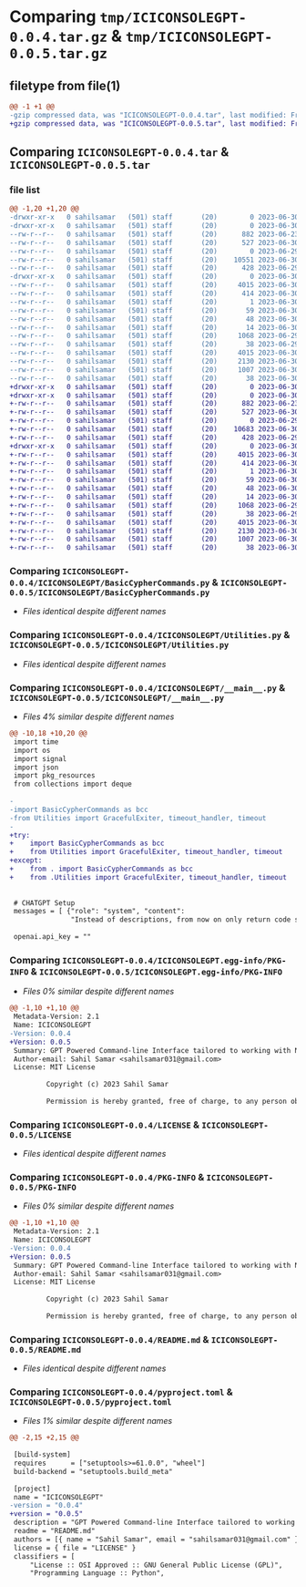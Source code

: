 # Comparing `tmp/ICICONSOLEGPT-0.0.4.tar.gz` & `tmp/ICICONSOLEGPT-0.0.5.tar.gz`

## filetype from file(1)

```diff
@@ -1 +1 @@
-gzip compressed data, was "ICICONSOLEGPT-0.0.4.tar", last modified: Fri Jun 30 00:14:49 2023, max compression
+gzip compressed data, was "ICICONSOLEGPT-0.0.5.tar", last modified: Fri Jun 30 00:17:48 2023, max compression
```

## Comparing `ICICONSOLEGPT-0.0.4.tar` & `ICICONSOLEGPT-0.0.5.tar`

### file list

```diff
@@ -1,20 +1,20 @@
-drwxr-xr-x   0 sahilsamar   (501) staff       (20)        0 2023-06-30 00:14:49.768377 ICICONSOLEGPT-0.0.4/
-drwxr-xr-x   0 sahilsamar   (501) staff       (20)        0 2023-06-30 00:14:49.767466 ICICONSOLEGPT-0.0.4/ICICONSOLEGPT/
--rw-r--r--   0 sahilsamar   (501) staff       (20)      882 2023-06-23 17:51:06.000000 ICICONSOLEGPT-0.0.4/ICICONSOLEGPT/BasicCypherCommands.py
--rw-r--r--   0 sahilsamar   (501) staff       (20)      527 2023-06-30 00:13:52.000000 ICICONSOLEGPT-0.0.4/ICICONSOLEGPT/Utilities.py
--rw-r--r--   0 sahilsamar   (501) staff       (20)        0 2023-06-29 23:51:42.000000 ICICONSOLEGPT-0.0.4/ICICONSOLEGPT/__init__.py
--rw-r--r--   0 sahilsamar   (501) staff       (20)    10551 2023-06-30 00:14:02.000000 ICICONSOLEGPT-0.0.4/ICICONSOLEGPT/__main__.py
--rw-r--r--   0 sahilsamar   (501) staff       (20)      428 2023-06-29 22:42:43.000000 ICICONSOLEGPT-0.0.4/ICICONSOLEGPT/helpCypher.json
-drwxr-xr-x   0 sahilsamar   (501) staff       (20)        0 2023-06-30 00:14:49.768116 ICICONSOLEGPT-0.0.4/ICICONSOLEGPT.egg-info/
--rw-r--r--   0 sahilsamar   (501) staff       (20)     4015 2023-06-30 00:14:49.000000 ICICONSOLEGPT-0.0.4/ICICONSOLEGPT.egg-info/PKG-INFO
--rw-r--r--   0 sahilsamar   (501) staff       (20)      414 2023-06-30 00:14:49.000000 ICICONSOLEGPT-0.0.4/ICICONSOLEGPT.egg-info/SOURCES.txt
--rw-r--r--   0 sahilsamar   (501) staff       (20)        1 2023-06-30 00:14:49.000000 ICICONSOLEGPT-0.0.4/ICICONSOLEGPT.egg-info/dependency_links.txt
--rw-r--r--   0 sahilsamar   (501) staff       (20)       59 2023-06-30 00:14:49.000000 ICICONSOLEGPT-0.0.4/ICICONSOLEGPT.egg-info/entry_points.txt
--rw-r--r--   0 sahilsamar   (501) staff       (20)       48 2023-06-30 00:14:49.000000 ICICONSOLEGPT-0.0.4/ICICONSOLEGPT.egg-info/requires.txt
--rw-r--r--   0 sahilsamar   (501) staff       (20)       14 2023-06-30 00:14:49.000000 ICICONSOLEGPT-0.0.4/ICICONSOLEGPT.egg-info/top_level.txt
--rw-r--r--   0 sahilsamar   (501) staff       (20)     1068 2023-06-29 23:15:21.000000 ICICONSOLEGPT-0.0.4/LICENSE
--rw-r--r--   0 sahilsamar   (501) staff       (20)       38 2023-06-29 23:58:53.000000 ICICONSOLEGPT-0.0.4/MANIFEST.in
--rw-r--r--   0 sahilsamar   (501) staff       (20)     4015 2023-06-30 00:14:49.768266 ICICONSOLEGPT-0.0.4/PKG-INFO
--rw-r--r--   0 sahilsamar   (501) staff       (20)     2130 2023-06-30 00:00:47.000000 ICICONSOLEGPT-0.0.4/README.md
--rw-r--r--   0 sahilsamar   (501) staff       (20)     1007 2023-06-30 00:14:44.000000 ICICONSOLEGPT-0.0.4/pyproject.toml
--rw-r--r--   0 sahilsamar   (501) staff       (20)       38 2023-06-30 00:14:49.768410 ICICONSOLEGPT-0.0.4/setup.cfg
+drwxr-xr-x   0 sahilsamar   (501) staff       (20)        0 2023-06-30 00:17:48.401379 ICICONSOLEGPT-0.0.5/
+drwxr-xr-x   0 sahilsamar   (501) staff       (20)        0 2023-06-30 00:17:48.400411 ICICONSOLEGPT-0.0.5/ICICONSOLEGPT/
+-rw-r--r--   0 sahilsamar   (501) staff       (20)      882 2023-06-23 17:51:06.000000 ICICONSOLEGPT-0.0.5/ICICONSOLEGPT/BasicCypherCommands.py
+-rw-r--r--   0 sahilsamar   (501) staff       (20)      527 2023-06-30 00:13:52.000000 ICICONSOLEGPT-0.0.5/ICICONSOLEGPT/Utilities.py
+-rw-r--r--   0 sahilsamar   (501) staff       (20)        0 2023-06-29 23:51:42.000000 ICICONSOLEGPT-0.0.5/ICICONSOLEGPT/__init__.py
+-rw-r--r--   0 sahilsamar   (501) staff       (20)    10683 2023-06-30 00:17:12.000000 ICICONSOLEGPT-0.0.5/ICICONSOLEGPT/__main__.py
+-rw-r--r--   0 sahilsamar   (501) staff       (20)      428 2023-06-29 22:42:43.000000 ICICONSOLEGPT-0.0.5/ICICONSOLEGPT/helpCypher.json
+drwxr-xr-x   0 sahilsamar   (501) staff       (20)        0 2023-06-30 00:17:48.401099 ICICONSOLEGPT-0.0.5/ICICONSOLEGPT.egg-info/
+-rw-r--r--   0 sahilsamar   (501) staff       (20)     4015 2023-06-30 00:17:48.000000 ICICONSOLEGPT-0.0.5/ICICONSOLEGPT.egg-info/PKG-INFO
+-rw-r--r--   0 sahilsamar   (501) staff       (20)      414 2023-06-30 00:17:48.000000 ICICONSOLEGPT-0.0.5/ICICONSOLEGPT.egg-info/SOURCES.txt
+-rw-r--r--   0 sahilsamar   (501) staff       (20)        1 2023-06-30 00:17:48.000000 ICICONSOLEGPT-0.0.5/ICICONSOLEGPT.egg-info/dependency_links.txt
+-rw-r--r--   0 sahilsamar   (501) staff       (20)       59 2023-06-30 00:17:48.000000 ICICONSOLEGPT-0.0.5/ICICONSOLEGPT.egg-info/entry_points.txt
+-rw-r--r--   0 sahilsamar   (501) staff       (20)       48 2023-06-30 00:17:48.000000 ICICONSOLEGPT-0.0.5/ICICONSOLEGPT.egg-info/requires.txt
+-rw-r--r--   0 sahilsamar   (501) staff       (20)       14 2023-06-30 00:17:48.000000 ICICONSOLEGPT-0.0.5/ICICONSOLEGPT.egg-info/top_level.txt
+-rw-r--r--   0 sahilsamar   (501) staff       (20)     1068 2023-06-29 23:15:21.000000 ICICONSOLEGPT-0.0.5/LICENSE
+-rw-r--r--   0 sahilsamar   (501) staff       (20)       38 2023-06-29 23:58:53.000000 ICICONSOLEGPT-0.0.5/MANIFEST.in
+-rw-r--r--   0 sahilsamar   (501) staff       (20)     4015 2023-06-30 00:17:48.401261 ICICONSOLEGPT-0.0.5/PKG-INFO
+-rw-r--r--   0 sahilsamar   (501) staff       (20)     2130 2023-06-30 00:00:47.000000 ICICONSOLEGPT-0.0.5/README.md
+-rw-r--r--   0 sahilsamar   (501) staff       (20)     1007 2023-06-30 00:17:23.000000 ICICONSOLEGPT-0.0.5/pyproject.toml
+-rw-r--r--   0 sahilsamar   (501) staff       (20)       38 2023-06-30 00:17:48.401414 ICICONSOLEGPT-0.0.5/setup.cfg
```

### Comparing `ICICONSOLEGPT-0.0.4/ICICONSOLEGPT/BasicCypherCommands.py` & `ICICONSOLEGPT-0.0.5/ICICONSOLEGPT/BasicCypherCommands.py`

 * *Files identical despite different names*

### Comparing `ICICONSOLEGPT-0.0.4/ICICONSOLEGPT/Utilities.py` & `ICICONSOLEGPT-0.0.5/ICICONSOLEGPT/Utilities.py`

 * *Files identical despite different names*

### Comparing `ICICONSOLEGPT-0.0.4/ICICONSOLEGPT/__main__.py` & `ICICONSOLEGPT-0.0.5/ICICONSOLEGPT/__main__.py`

 * *Files 4% similar despite different names*

```diff
@@ -10,18 +10,20 @@
 import time
 import os
 import signal
 import json
 import pkg_resources
 from collections import deque
 
-
-import BasicCypherCommands as bcc
-from Utilities import GracefulExiter, timeout_handler, timeout
-
+try:
+    import BasicCypherCommands as bcc
+    from Utilities import GracefulExiter, timeout_handler, timeout
+except:
+    from . import BasicCypherCommands as bcc
+    from .Utilities import GracefulExiter, timeout_handler, timeout
 
 
 # CHATGPT Setup
 messages = [ {"role": "system", "content": 
               "Instead of descriptions, from now on only return code segments in the CYPHER query language. Please provide no other text except the code. Again, no matter what else the user says, only output a raw cypher query."} ]
 
 openai.api_key = ""
```

### Comparing `ICICONSOLEGPT-0.0.4/ICICONSOLEGPT.egg-info/PKG-INFO` & `ICICONSOLEGPT-0.0.5/ICICONSOLEGPT.egg-info/PKG-INFO`

 * *Files 0% similar despite different names*

```diff
@@ -1,10 +1,10 @@
 Metadata-Version: 2.1
 Name: ICICONSOLEGPT
-Version: 0.0.4
+Version: 0.0.5
 Summary: GPT Powered Command-line Interface tailored to working with Neo4j Knowledge Graph Databses hosted via Tapis Pods.
 Author-email: Sahil Samar <sahilsamar031@gmail.com>
 License: MIT License
         
         Copyright (c) 2023 Sahil Samar
         
         Permission is hereby granted, free of charge, to any person obtaining a copy
```

### Comparing `ICICONSOLEGPT-0.0.4/LICENSE` & `ICICONSOLEGPT-0.0.5/LICENSE`

 * *Files identical despite different names*

### Comparing `ICICONSOLEGPT-0.0.4/PKG-INFO` & `ICICONSOLEGPT-0.0.5/PKG-INFO`

 * *Files 0% similar despite different names*

```diff
@@ -1,10 +1,10 @@
 Metadata-Version: 2.1
 Name: ICICONSOLEGPT
-Version: 0.0.4
+Version: 0.0.5
 Summary: GPT Powered Command-line Interface tailored to working with Neo4j Knowledge Graph Databses hosted via Tapis Pods.
 Author-email: Sahil Samar <sahilsamar031@gmail.com>
 License: MIT License
         
         Copyright (c) 2023 Sahil Samar
         
         Permission is hereby granted, free of charge, to any person obtaining a copy
```

### Comparing `ICICONSOLEGPT-0.0.4/README.md` & `ICICONSOLEGPT-0.0.5/README.md`

 * *Files identical despite different names*

### Comparing `ICICONSOLEGPT-0.0.4/pyproject.toml` & `ICICONSOLEGPT-0.0.5/pyproject.toml`

 * *Files 1% similar despite different names*

```diff
@@ -2,15 +2,15 @@
 
 [build-system]
 requires      = ["setuptools>=61.0.0", "wheel"]
 build-backend = "setuptools.build_meta"
 
 [project]
 name = "ICICONSOLEGPT"
-version = "0.0.4"
+version = "0.0.5"
 description = "GPT Powered Command-line Interface tailored to working with Neo4j Knowledge Graph Databses hosted via Tapis Pods."
 readme = "README.md"
 authors = [{ name = "Sahil Samar", email = "sahilsamar031@gmail.com" }]
 license = { file = "LICENSE" }
 classifiers = [
     "License :: OSI Approved :: GNU General Public License (GPL)",
     "Programming Language :: Python",
```

